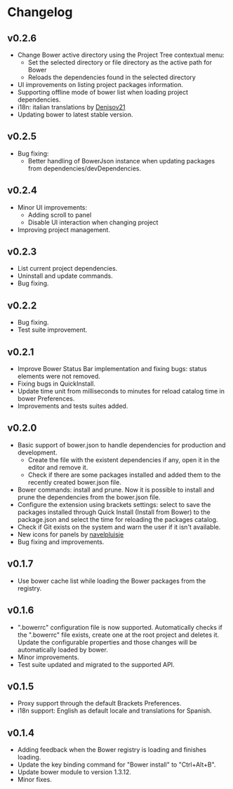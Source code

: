 # Changelog

## v0.2.6
* Change Bower active directory using the Project Tree contextual menu:
    - Set the selected directory or file directory as the active path for Bower
    - Reloads the dependencies found in the selected directory
* UI improvements on listing project packages information.
* Supporting offline mode of bower list when loading project dependencies.
* i18n: italian translations by [Denisov21](https://github.com/Denisov21)
* Updating bower to latest stable version.

## v0.2.5
* Bug fixing:
    - Better handling of BowerJson instance when updating packages from dependencies/devDependencies.

## v0.2.4
* Minor UI improvements:
    - Adding scroll to panel
    - Disable UI interaction when changing project
* Improving project management.

## v0.2.3
* List current project dependencies.
* Uninstall and update commands.
* Bug fixing.

## v0.2.2
* Bug fixing.
* Test suite improvement.

## v0.2.1
* Improve Bower Status Bar implementation and fixing bugs: status elements were not removed.
* Fixing bugs in QuickInstall.
* Update time unit from milliseconds to minutes for reload catalog time in bower Preferences.
* Improvements and tests suites added.

## v0.2.0
* Basic support of bower.json to handle dependencies for production and development.
    - Create the file with the existent dependencies if any, open it in the editor and remove it.
    - Check if there are some packages installed and added them to the recently created bower.json file.
* Bower commands: install and prune. Now it is possible to install and prune the dependencies from
the bower.json file.
* Configure the extension using brackets settings: select to save the packages installed through
Quick Install (Install from Bower) to the package.json and select the time for reloading the
packages catalog.
* Check if Git exists on the system and warn the user if it isn't available.
* New icons for panels by [navelpluisje](https://github.com/navelpluisje)
* Bug fixing and improvements.

## v0.1.7
* Use bower cache list while loading the Bower packages from the registry.

## v0.1.6
* ".bowerrc" configuration file is now supported. Automatically checks if the ".bowerrc"
file exists, create one at the root project and deletes it. Update the configurable
properties and those changes will be automatically loaded by bower.
* Minor improvements.
* Test suite updated and migrated to the supported API.

## v0.1.5
* Proxy support through the default Brackets Preferences.
* i18n support: English as default locale and translations for Spanish.

## v0.1.4
* Adding feedback when the Bower registry is loading and finishes loading.
* Update the key binding command for "Bower install" to "Ctrl+Alt+B".
* Update bower module to version 1.3.12.
* Minor fixes.
